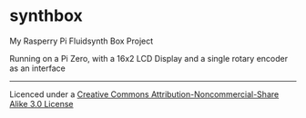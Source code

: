 # synthbox
My Rasperry Pi Fluidsynth Box Project

Running on  a Pi Zero, with a 16x2 LCD Display and a single rotary encoder as an interface

--------

Licenced under a [Creative Commons Attribution-Noncommercial-Share Alike 3.0 License](http://creativecommons.org/licenses/by-nc-sa/3.0/)
